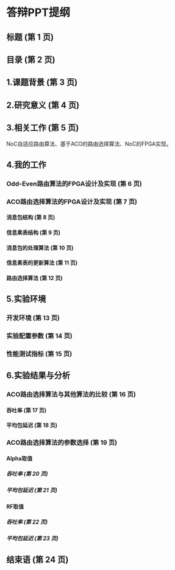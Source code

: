 # 答辩PPT提纲

## 标题 (第 1 页)

## 目录 (第 2 页)

## 1.课题背景 (第 3 页)

## 2.研究意义 (第 4 页)

## 3.相关工作 (第 5 页)

NoC自适应路由算法、基于ACO的路由选择算法、NoC的FPGA实现。

## 4.我的工作

### Odd-Even路由算法的FPGA设计及实现 (第 6 页)

### ACO路由选择算法的FPGA设计及实现 (第 7 页)

#### 消息包结构 (第 8 页)

#### 信息素表结构 (第 9 页)

#### 消息包的处理算法 (第 10 页)

#### 信息素表的更新算法 (第 11 页)

#### 路由选择算法 (第 12 页)

## 5.实验环境

### 开发环境 (第 13 页)

### 实验配置参数 (第 14 页)

### 性能测试指标 (第 15 页)

## 6.实验结果与分析

### ACO路由选择算法与其他算法的比较 (第 16 页)

#### 吞吐率 (第 17 页)

#### 平均包延迟 (第 18 页)

### ACO路由选择算法的参数选择 (第 19 页)

#### Alpha取值

##### 吞吐率 (第 20 页)

##### 平均包延迟 (第 21 页)

#### RF取值

##### 吞吐率 (第 22 页)

##### 平均包延迟 (第 23 页)

## 结束语 (第 24 页)
